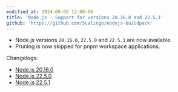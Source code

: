 ```yaml
---
modified_at: 2024-08-05 12:00:00
title: 'Node.js - Support for versions 20.16.0 and 22.5.1'
github: 'https://github.com/Scalingo/nodejs-buildpack'
---
```


- Node.js versions `20.16.0`, `22.5.0` and `22.5.1` are now available.
- Pruning is now skipped for pnpm workspace applications.

Changelogs:
- [Node.js 20.16.0](https://github.com/nodejs/node/blob/main/doc/changelogs/CHANGELOG_V20.md#20.16.0)
- [Node.js 22.5.0](https://github.com/nodejs/node/blob/main/doc/changelogs/CHANGELOG_V22.md#22.5.0)
- [Node.js 22.5.1](https://github.com/nodejs/node/blob/main/doc/changelogs/CHANGELOG_V22.md#22.5.1)
